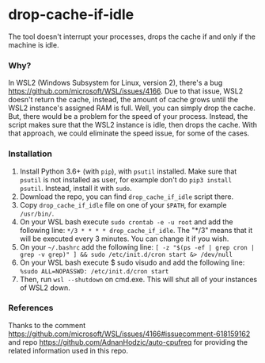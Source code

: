 # drop-cache-if-idle
The tool doesn't interrupt your processes, drops the cache if and only if the machine is idle.

### Why?
In WSL2 (Windows Subsystem for Linux, version 2), there's a bug https://github.com/microsoft/WSL/issues/4166. Due to that issue, WSL2 doesn't return the cache, instead, the amount of cache grows until the WSL2 instance's assigned RAM is full. Well, you can simply drop the cache. But, there would be a problem for the speed of your process. Instead, the script makes sure that the WSL2 instance is idle, then drops the cache. With that approach, we could eliminate the speed issue, for some of the cases.

### Installation
1. Install Python 3.6+ (with `pip`), with `psutil` installed. Make sure that `psutil` is not installed as user, for example don't do `pip3 install psutil`. Instead, install it with `sudo`.
2. Download the repo, you can find `drop_cache_if_idle` script there.
3. Copy `drop_cache_if_idle` file on one of your `$PATH`, for example `/usr/bin/`.
4. On your WSL bash execute `sudo crontab -e -u root` and add the following line: `*/3 * * * * drop_cache_if_idle`. The "*/3" means that it will be executed every 3 minutes. You can change it if you wish.
5. On your `~/.bashrc` add the following line: `[ -z "$(ps -ef | grep cron | grep -v grep)" ] && sudo /etc/init.d/cron start &> /dev/null`
6. On your WSL bash execute $ sudo visudo and add the following line: `%sudo ALL=NOPASSWD: /etc/init.d/cron start`
7. Then, run `wsl --shutdown` on cmd.exe. This will shut all of your instances of WSL2 down.

### References
Thanks to the comment https://github.com/microsoft/WSL/issues/4166#issuecomment-618159162 and repo https://github.com/AdnanHodzic/auto-cpufreq for providing the related information used in this repo. 
